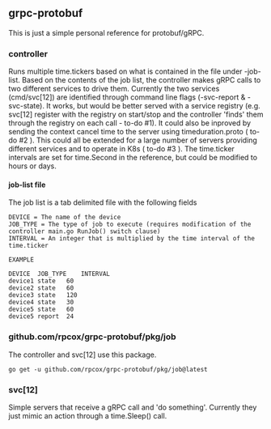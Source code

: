 ## grpc-protobuf

This is just a simple personal reference for protobuf/gRPC.

### controller

Runs multiple time.tickers based on what is contained in the file under -job-list.  Based on the contents of the job list, the controller makes gRPC calls to two different services to drive them.  Currently the two services (cmd/svc[12]) are identified through command line flags (-svc-report & -svc-state).  It works, but would be better served with a service registry (e.g. svc[12] register with the registry on start/stop and the controller 'finds' them through the registry on each call - to-do #1).  It could also be inproved by sending the context cancel time to the server using timeduration.proto ( to-do #2 ).  This could all be extended for a large number of servers providing different services and to operate in K8s ( to-do #3 ).  The time.ticker  intervals are set for time.Second in the reference, but could be modified to hours or days.

#### job-list file

The job list is a tab delimited file with the following fields

    DEVICE = The name of the device
    JOB_TYPE = The type of job to execute (requires modification of the controller main.go RunJob() switch clause)
    INTERVAL = An integer that is multiplied by the time interval of the time.ticker

    EXAMPLE

    DEVICE	JOB_TYPE	INTERVAL
    device1	state	60
    device2	state	60
    device3	state	120
    device4	state	30
    device5	state	60
    device5	report	24

### github.com/rpcox/grpc-protobuf/pkg/job

The controller and svc[12] use this package.

    go get -u github.com/rpcox/grpc-protobuf/pkg/job@latest

### svc[12]

Simple servers that receive a gRPC call and 'do something'.  Currently they just mimic an action through a time.Sleep() call.
